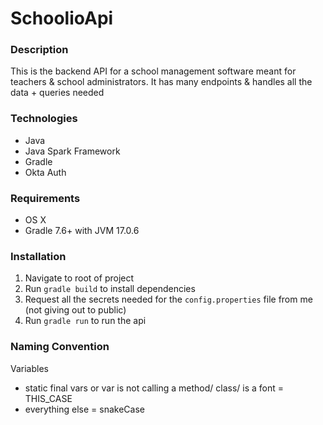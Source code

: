 # SchoolioApi

### Description
This is the backend API for a school management software meant for teachers & school administrators. It has many endpoints & handles all the data + queries needed

### Technologies
- Java
- Java Spark Framework
- Gradle
- Okta Auth

### Requirements
- OS X
- Gradle 7.6+ with JVM 17.0.6

### Installation
1. Navigate to root of project
2. Run `gradle build` to install dependencies
3. Request all the secrets needed for the `config.properties` file from me (not giving out to public)
4. Run `gradle run` to run the api

### Naming Convention
Variables
- static final vars or var is not calling a method/ class/ is a font = THIS_CASE
- everything else = snakeCase